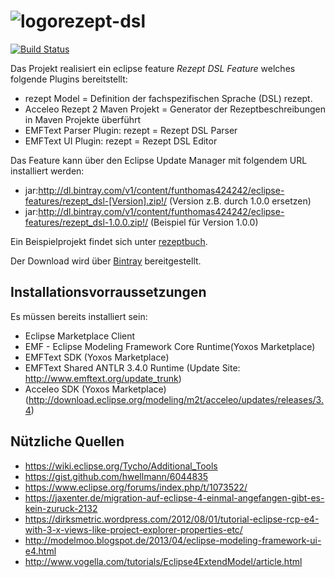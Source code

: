 ![logo](https://raw.github.com/FunThomas424242/rezept-dsl/master/Features/rezept.feature/rezeptdsl-100x100.png "Rezept DSL")rezept-dsl
===========

[![Build Status](https://travis-ci.org/FunThomas424242/rezept-dsl.svg?branch=master)](https://travis-ci.org/FunThomas424242/rezept-dsl)

Das Projekt realisiert ein  eclipse feature *Rezept DSL Feature* welches folgende Plugins bereitstellt:

* rezept Model = Definition der fachspezifischen Sprache (DSL) rezept.
* Acceleo Rezept 2 Maven Projekt = Generator der Rezeptbeschreibungen in Maven Projekte überführt
* EMFText Parser Plugin: rezept = Rezept DSL Parser
* EMFText UI Plugin: rezept = Rezept DSL Editor

Das Feature kann über den Eclipse Update Manager mit folgendem URL installiert werden:

* jar:http://dl.bintray.com/v1/content/funthomas424242/eclipse-features/rezept_dsl-[Version].zip!/  (Version z.B. durch 1.0.0 ersetzen)
* jar:http://dl.bintray.com/v1/content/funthomas424242/eclipse-features/rezept_dsl-1.0.0.zip!/   (Beispiel für Version 1.0.0)

Ein Beispielprojekt findet sich unter [rezeptbuch](https://github.com/FunThomas424242/rezeptbuch).

Der Download wird über [Bintray](https://bintray.com/pkg/show/general/funthomas424242/eclipse-features/rezept-dsl) bereitgestellt. 

Installationsvorraussetzungen
-----------------------------
Es müssen bereits installiert sein:

* Eclipse Marketplace Client
* EMF - Eclipse Modeling Framework Core Runtime(Yoxos Marketplace)
* EMFText SDK (Yoxos Marketplace)
* EMFText Shared ANTLR 3.4.0 Runtime (Update Site: http://www.emftext.org/update_trunk)
* Acceleo SDK (Yoxos Marketplace) (http://download.eclipse.org/modeling/m2t/acceleo/updates/releases/3.4) 

Nützliche Quellen
-----------------

* https://wiki.eclipse.org/Tycho/Additional_Tools
* https://gist.github.com/hwellmann/6044835
* https://www.eclipse.org/forums/index.php/t/1073522/
* https://jaxenter.de/migration-auf-eclipse-4-einmal-angefangen-gibt-es-kein-zuruck-2132
* https://dirksmetric.wordpress.com/2012/08/01/tutorial-eclipse-rcp-e4-with-3-x-views-like-project-explorer-properties-etc/
* http://modelmoo.blogspot.de/2013/04/eclipse-modeling-framework-ui-e4.html
* http://www.vogella.com/tutorials/Eclipse4ExtendModel/article.html

